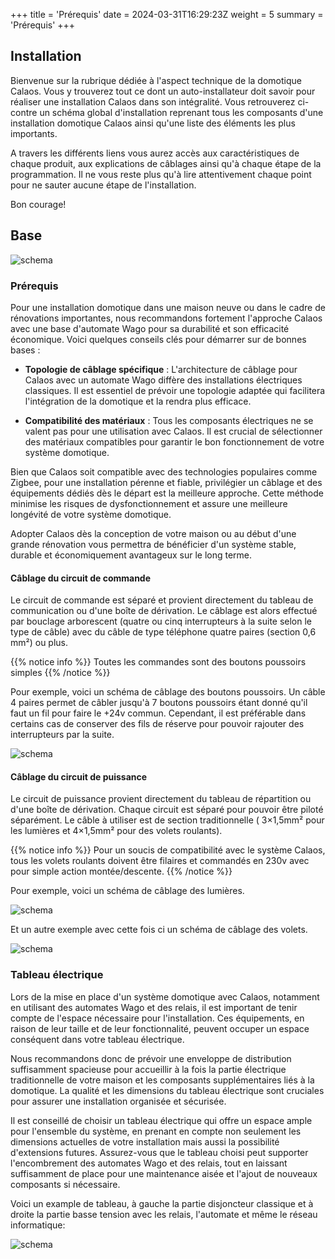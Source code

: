 +++
title = 'Prérequis'
date = 2024-03-31T16:29:23Z
weight = 5
summary = 'Prérequis'
+++

## Installation

Bienvenue sur la rubrique dédiée à l'aspect technique de la domotique Calaos. Vous y trouverez tout ce dont un auto-installateur doit savoir pour réaliser une installation Calaos dans son intégralité. Vous retrouverez ci-contre un schéma global d'installation reprenant tous les composants d'une installation domotique Calaos ainsi qu'une liste des éléments les plus importants.

A travers les différents liens vous aurez accès aux caractéristiques de chaque produit, aux explications de câblages ainsi qu'à chaque étape de la programmation. Il ne vous reste plus qu'à lire attentivement chaque point pour ne sauter aucune étape de l'installation.

Bon courage!

## Base

![schema](/en/hardware/images/schema.png?width=40pc)

### Prérequis

Pour une installation domotique dans une maison neuve ou dans le cadre de rénovations importantes, nous recommandons fortement l'approche Calaos avec une base d'automate Wago pour sa durabilité et son efficacité économique. Voici quelques conseils clés pour démarrer sur de bonnes bases :

- **Topologie de câblage spécifique** : L'architecture de câblage pour Calaos avec un automate Wago diffère des installations électriques classiques. Il est essentiel de prévoir une topologie adaptée qui facilitera l'intégration de la domotique et la rendra plus efficace.

- **Compatibilité des matériaux** : Tous les composants électriques ne se valent pas pour une utilisation avec Calaos. Il est crucial de sélectionner des matériaux compatibles pour garantir le bon fonctionnement de votre système domotique.

Bien que Calaos soit compatible avec des technologies populaires comme Zigbee, pour une installation pérenne et fiable, privilégier un câblage et des équipements dédiés dès le départ est la meilleure approche. Cette méthode minimise les risques de dysfonctionnement et assure une meilleure longévité de votre système domotique.

Adopter Calaos dès la conception de votre maison ou au début d'une grande rénovation vous permettra de bénéficier d'un système stable, durable et économiquement avantageux sur le long terme.

#### Câblage du circuit de commande

Le circuit de commande est séparé et provient directement du tableau de communication ou d'une boîte de dérivation. Le câblage est alors effectué par bouclage arborescent (quatre ou cinq interrupteurs à la suite selon le type de câble) avec du câble de type téléphone quatre paires (section 0,6 mm²) ou plus.

{{% notice info %}}
Toutes les commandes sont des boutons poussoirs simples
{{% /notice %}}

Pour exemple, voici un schéma de câblage des boutons poussoirs. Un câble 4 paires permet de câbler jusqu'à 7 boutons poussoirs étant donné qu'il faut un fil pour faire le +24v commun. Cependant, il est préférable dans certains cas de conserver des fils de réserve pour pouvoir rajouter des interrupteurs par la suite.

![schema](/en/hardware/images/bp.png?width=20pc)

#### Câblage du circuit de puissance

Le circuit de puissance provient directement du tableau de répartition ou d'une boîte de dérivation. Chaque circuit est séparé pour pouvoir être piloté séparément. Le câble à utiliser est de section traditionnelle ( 3×1,5mm² pour les lumières et 4×1,5mm² pour des volets roulants). 

{{% notice info %}}
Pour un soucis de compatibilité avec le système Calaos, tous les volets roulants doivent être filaires et commandés en 230v avec pour simple action montée/descente.
{{% /notice %}}

Pour exemple, voici un schéma de câblage des lumières.

![schema](/en/hardware/images/lum.jpg?width=20pc)

Et un autre exemple avec cette fois ci un schéma de câblage des volets.

![schema](/en/hardware/images/vol.jpg?width=20pc)

### Tableau électrique

Lors de la mise en place d'un système domotique avec Calaos, notamment en utilisant des automates Wago et des relais, il est important de tenir compte de l'espace nécessaire pour l'installation. Ces équipements, en raison de leur taille et de leur fonctionnalité, peuvent occuper un espace conséquent dans votre tableau électrique.

Nous recommandons donc de prévoir une enveloppe de distribution suffisamment spacieuse pour accueillir à la fois la partie électrique traditionnelle de votre maison et les composants supplémentaires liés à la domotique. La qualité et les dimensions du tableau électrique sont cruciales pour assurer une installation organisée et sécurisée.

Il est conseillé de choisir un tableau électrique qui offre un espace ample pour l'ensemble du système, en prenant en compte non seulement les dimensions actuelles de votre installation mais aussi la possibilité d'extensions futures. Assurez-vous que le tableau choisi peut supporter l'encombrement des automates Wago et des relais, tout en laissant suffisamment de place pour une maintenance aisée et l'ajout de nouveaux composants si nécessaire.

Voici un example de tableau, à gauche la partie disjoncteur classique et à droite la partie basse tension avec les relais, l'automate et même le réseau informatique:

![schema](/en/hardware/images/tableau.jpg?width=60pc)